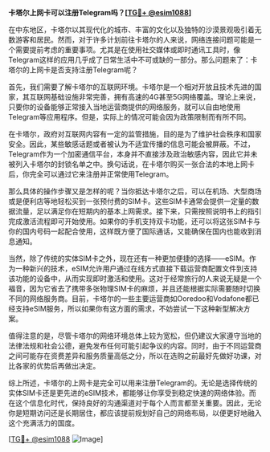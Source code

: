 **卡塔尔上网卡可以注册Telegram吗？[[TG💪+ @esim1088](https://t.me/s/esim1088)]**

在中东地区，卡塔尔以其现代化的城市、丰富的文化以及独特的沙漠景观吸引着无数游客和居民。然而，对于许多计划前往卡塔尔的人来说，网络连接问题可能是一个需要提前考虑的重要事项。尤其是在使用社交媒体或即时通讯工具时，像Telegram这样的应用几乎成了日常生活中不可或缺的一部分。那么问题来了：卡塔尔的上网卡是否支持注册Telegram呢？

首先，我们需要了解卡塔尔的互联网环境。卡塔尔是一个相对开放且技术先进的国家，其互联网基础设施非常完善，拥有高速的4G甚至5G网络覆盖。理论上来说，只要你的设备能够正常接入当地运营商提供的网络服务，就可以自由地使用Telegram等应用程序。但是，实际上的情况可能会因为政策限制而有所不同。

在卡塔尔，政府对互联网内容有一定的监管措施，目的是为了维护社会秩序和国家安全。因此，某些敏感话题或者被认为不适宜传播的信息可能会被屏蔽。不过，Telegram作为一个加密通信平台，本身并不直接涉及政治敏感内容，因此它并未被列入卡塔尔的封锁名单之中。换句话说，在卡塔尔购买一张合法的本地上网卡后，你完全可以通过它来注册并正常使用Telegram。

那么具体的操作步骤又是怎样的呢？当你抵达卡塔尔之后，可以在机场、大型商场或是便利店等地轻松买到一张预付费的SIM卡。这些SIM卡通常会提供一定量的数据流量，足以满足你在短期内的基本上网需求。接下来，只需按照说明书上的指引完成激活流程即可开始使用。如果你的手机支持双卡功能，还可以将这张SIM卡与你的国内号码一起配合使用，这样既方便了国际通话，又能确保在国内也能收到消息通知。

当然，除了传统的实体SIM卡之外，现在还有一种更加便捷的选择——eSIM。作为一种新兴的技术，eSIM允许用户通过在线方式直接下载运营商配置文件到支持该功能的设备中，从而实现即时激活和使用。这对于经常旅行的人来说无疑是一个福音，因为它省去了携带多张物理SIM卡的麻烦，并且还能根据实际需要随时切换不同的网络服务商。目前，卡塔尔的一些主要运营商如Ooredoo和Vodafone都已经支持eSIM服务，所以如果你有这方面的需求，不妨尝试一下这种新型解决方案。

值得注意的是，尽管卡塔尔的网络环境总体上较为宽松，但仍建议大家遵守当地的法律法规和社会公德，避免发布任何可能引起争议的内容。同时，由于不同运营商之间可能存在资费差异和服务质量高低之分，所以在选购之前最好先做好功课，对比各家的优势后再做出决定。

综上所述，卡塔尔的上网卡是完全可以用来注册Telegram的。无论是选择传统的实体SIM卡还是更先进的eSIM技术，都能够让你享受到稳定快速的网络体验。而在这个信息化时代，保持良好的沟通渠道对于每个人而言都至关重要。因此，无论你是短期访问还是长期居住，都应该提前规划好自己的网络布局，以便更好地融入这个充满活力的国度。

[[TG💪+ @esim1088](https://t.me/s/esim1088) ![Image](https://i.postimg.cc/4NQfJmqS/Snipaste-2025-05-13-00-14-12.png)]